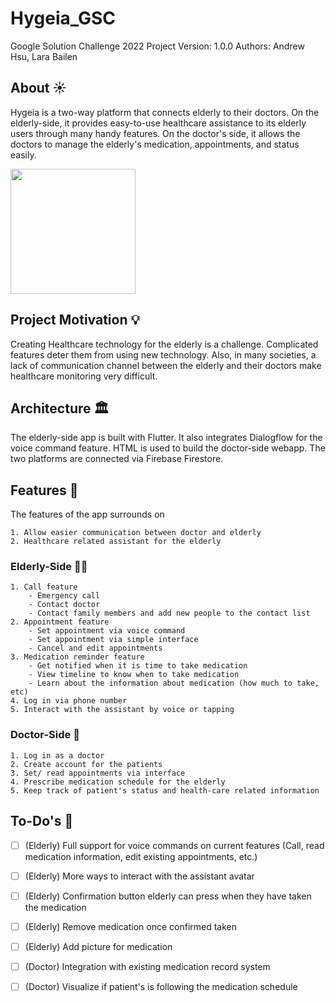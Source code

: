 # Hygeia_GSC
Google Solution Challenge 2022 Project
Version: 1.0.0
Authors: Andrew Hsu, Lara Bailen

## About :sunny:
Hygeia is a two-way platform that connects elderly to their doctors. On the elderly-side, it provides easy-to-use healthcare assistance to its elderly users through many handy features. On the doctor's side, it allows the doctors to manage the elderly's medication, appointments, and status easily.

<image src="/assets/icon/icon.png" width="200"/>

## Project Motivation :bulb:
Creating Healthcare technology for the elderly is a challenge. Complicated features deter them from using new technology. Also, in many societies, a lack of communication channel between the elderly and their doctors make healthcare monitoring very difficult.

## Architecture :classical_building:
The elderly-side app is built with Flutter. It also integrates Dialogflow for the voice command feature. HTML is used to build the doctor-side webapp. The two platforms are connected via Firebase Firestore.

## Features :pill:
The features of the app surrounds on

    1. Allow easier communication between doctor and elderly
    2. Healthcare related assistant for the elderly
### Elderly-Side :white_haired_man:
    1. Call feature
        - Emergency call
        - Contact doctor
        - Contact family members and add new people to the contact list
    2. Appointment feature
        - Set appointment via voice command
        - Set appointment via simple interface
        - Cancel and edit appointments
    3. Medication reminder feature
        - Get notified when it is time to take medication
        - View timeline to know when to take medication
        - Learn about the information about medication (how much to take, etc)
    4. Log in via phone number
    5. Interact with the assistant by voice or tapping
### Doctor-Side :hospital:
    1. Log in as a doctor
    2. Create account for the patients
    3. Set/ read appointments via interface
    4. Prescribe medication schedule for the elderly
    5. Keep track of patient's status and health-care related information
## To-Do's :dart:
- [ ] \(Elderly) Full support for voice commands on current features (Call, read medication information, edit existing appointments, etc.)
- [ ] \(Elderly) More ways to interact with the assistant avatar
- [ ] \(Elderly) Confirmation button elderly can press when they have taken the medication
- [ ] \(Elderly) Remove medication once confirmed taken
- [ ] \(Elderly) Add picture for medication
- [ ] \(Doctor) Integration with existing medication record system
- [ ] \(Doctor) Visualize if patient's is following the medication schedule

